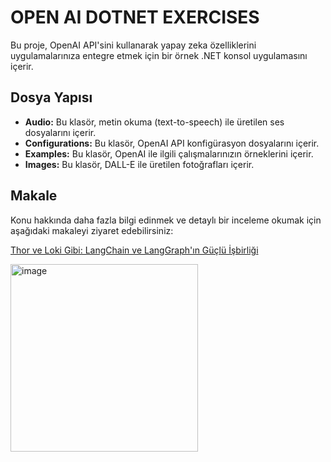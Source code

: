 # OPEN AI DOTNET EXERCISES

Bu proje, OpenAI API'sini kullanarak yapay zeka özelliklerini uygulamalarınıza entegre etmek için bir örnek .NET konsol uygulamasını içerir.

## Dosya Yapısı

- **Audio:** Bu klasör, metin okuma (text-to-speech) ile üretilen ses dosyalarını içerir.
- **Configurations:** Bu klasör, OpenAI API konfigürasyon dosyalarını içerir.
- **Examples:** Bu klasör, OpenAI ile ilgili çalışmalarınızın örneklerini içerir.
- **Images:** Bu klasör, DALL-E ile üretilen fotoğrafları içerir.



## Makale

Konu hakkında daha fazla bilgi edinmek ve detaylı bir inceleme okumak için aşağıdaki makaleyi ziyaret edebilirsiniz:

<a href="https://ruveydakardelcetin.medium.com/openai-net-api-kullanımı-yapay-zeka-gücünü-net-projelerinize-taşıyın-32b9f973d97f" target="_blank">Thor ve Loki Gibi: LangChain ve LangGraph'ın Güçlü İşbirliği</a>


<img src="![image](https://github.com/KardelRuveyda/openai-dotnet-exercises/assets/33912144/7c3ed389-c22d-4680-a9a5-307eb0cf78c5)" alt="image" width="300"/>

